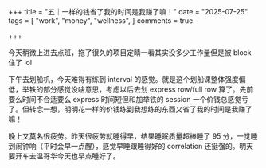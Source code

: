 +++
title = "五｜一样的钱省了我的时间是我赚了嘛！"
date = "2025-07-25"
tags = [
    "work",
    "money",
    "wellness",
]
comments = true

+++

今天稍微上进去点班，拖了很久的项目定睛一看其实没多少工作量但是被 block 住了 lol

下午去划船机，今天难得有练到 interval 的感觉。就是这个划船课整体强度偏低，举铁的部分感觉没啥意思，考虑以后去划 express row/full row 算了。先前要么时间不合适要么 express 时间短但和加举铁的 session 一个价钱总感觉亏了。但转念一想，明明花一样的价钱练到我想练的东西又省了我的时间是我赚了嘛！

晚上又莫名很疲劳。昨天很疲劳就睡得早，结果睡眠质量超棒睡了 95 分，一觉睡到闹钟响（平时会早一点醒），感觉早睡跟睡得好的 correlation 还挺强的。明天要开车去温哥华今天也早点睡好了。